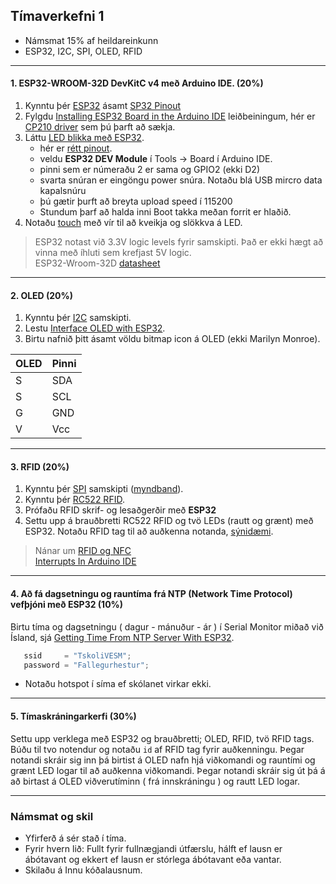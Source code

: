 
## Tímaverkefni 1 

- Námsmat 15% af heildareinkunn
- ESP32, I2C, SPI, OLED, RFID 

---

#### 1. ESP32-WROOM-32D DevKitC v4 með Arduino IDE. (20%)  
1. Kynntu þér [ESP32](https://lastminuteengineers.com/getting-started-with-esp32/) ásamt [SP32 Pinout](https://lastminuteengineers.com/esp32-pinout-reference/)
1. Fylgdu [Installing ESP32 Board in the Arduino IDE](https://lastminuteengineers.com/esp32-arduino-ide-tutorial/) leiðbeiningum, hér er [CP210 driver](https://www.silabs.com/developers/usb-to-uart-bridge-vcp-drivers) sem þú þarft að sækja.
1. Láttu [LED blikka með ESP32](https://docs.espressif.com/projects/arduino-esp32/en/latest/tutorials/blink.html).
   - hér er [rétt pinout](https://docs.espressif.com/projects/esp-idf/en/latest/esp32/_images/esp32-devkitC-v4-pinout.png).
   - veldu **ESP32 DEV Module** í Tools -> Board í Arduino IDE. 
   - pinni sem er númeraðu 2 er sama og GPIO2 (ekki D2)
   - svarta snúran er eingöngu power snúra. Notaðu blá USB mircro data kapalsnúru 
   - þú gætir þurft að breyta upload speed í 115200
   - Stundum þarf að halda inni Boot takka meðan forrit er hlaðið.
1. Notaðu [touch](https://lastminuteengineers.com/esp32-basics-capacitive-touch-pins/) með vír til að kveikja og slökkva á LED.

> ESP32 notast við 3.3V logic levels fyrir samskipti. Það er ekki hægt að vinna með íhluti sem krefjast 5V logic. <br>
ESP32-Wroom-32D [datasheet](https://www.espressif.com/sites/default/files/documentation/esp32-wroom-32d_esp32-wroom-32u_datasheet_en.pdf) <br> 

<!-- 
[Mac Guide](https://www.hackster.io/shahizat005/getting-started-with-esp32-on-a-mac-4b3997#toc-installing-esp32-add-on-in-arduino-ide-4)

[ESP32-DevKitC V4 Getting Started Guide](https://docs.espressif.com/projects/esp-idf/en/latest/esp32/hw-reference/esp32/get-started-devkitc.html#esp32-devkitc-v4-getting-started-guide)

[Installing using Arduino IDE](https://docs.espressif.com/projects/arduino-esp32/en/latest/installing.html#installing-using-arduino-ide) 
-->

---

#### 2. OLED (20%)

1. Kynntu þér [I2C](https://www.circuitbasics.com/basics-of-the-i2c-communication-protocol/) samskipti. 
1. Lestu [Interface OLED with ESP32](https://lastminuteengineers.com/oled-display-esp32-tutorial/).
1. Birtu nafnið þitt ásamt völdu bitmap icon á OLED (ekki Marilyn Monroe).

OLED | Pinni
--- | ---
S | SDA
S | SCL
G | GND 
V | Vcc 

<!-- [Adafruit_SSD1306](https://github.com/adafruit/Adafruit_SSD1306) -->

---

#### 3. RFID (20%)

1. Kynntu þér [SPI](https://www.circuitbasics.com/basics-of-the-spi-communication-protocol) samskipti ([myndband](https://www.youtube.com/watch?v=ldRkXTBw9_o)). 
1. Kynntu þér [RC522 RFID](https://lastminuteengineers.com/how-rfid-works-rc522-arduino-tutorial/). 
1. Prófaðu RFID skrif- og lesaðgerðir með **ESP32**
1. Settu upp á brauðbretti RC522 RFID og tvö LEDs (rautt og grænt) með ESP32. Notaðu RFID tag til að auðkenna notanda, [sýnidæmi](https://tutorial45.com/arduino-rfid-project-beginners/).

> Nánar um [RFID og NFC](https://github.com/VESM3/IOT/wiki/RFID-og-NFC) <br>
[Interrupts In Arduino IDE](https://lastminuteengineers.com/handling-esp32-gpio-interrupts-tutorial/)

---

#### 4. Að fá dagsetningu og rauntíma frá NTP (Network Time Protocol) vefþjóni með ESP32 (10%)

Birtu tíma og dagsetningu ( dagur - mánuður - ár ) í Serial Monitor miðað við Ísland, sjá [Getting Time From NTP Server With ESP32](https://lastminuteengineers.com/esp32-ntp-server-date-time-tutorial/).

```C++
   ssid     = "TskoliVESM";           
   password = "Fallegurhestur";
```
- Notaðu hotspot í síma ef skólanet virkar ekki.

---

#### 5. Tímaskráningarkerfi  (30%)
Settu upp verklega með ESP32 og brauðbretti; OLED, RFID, tvö RFID tags. <br>
Búðu til tvo notendur og notaðu `id` af RFID tag fyrir auðkenningu. Þegar notandi skráir sig inn þá birtist á OLED nafn hjá viðkomandi og rauntími og grænt LED logar til að auðkenna viðkomandi. Þegar notandi skráir sig út þá á að birtast á OLED viðverutíminn ( frá innskráningu ) og rautt LED logar.  

<!--
Demo:
- [Toggle LED with NFC Tag and PIN](https://www.hackster.io/wesee/toggle-led-with-nfc-tag-and-pin-57f894)
- [Build your own Raspberry Pi RFID Attendance System](https://pimylifeup.com/raspberry-pi-rfid-attendance-system/)
- [Attendance System Using Raspberry Pi and NFC Tag Reader](https://www.instructables.com/id/Attendance-system-using-Raspberry-Pi-and-NFC-Tag-r/).
-->

---


### Námsmat og skil

- Yfirferð á sér stað í tíma. 
- Fyrir hvern lið: Fullt fyrir fullnægjandi útfærslu, hálft ef lausn er ábótavant og ekkert ef lausn er stórlega ábótavant eða vantar.
- Skilaðu á Innu kóðalausnum.

